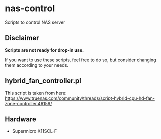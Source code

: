 # nas-control
Scripts to control NAS server

## Disclaimer
**Scripts are not ready for drop-in use.**

If you want to use these scripts, feel free to do so, but consider changing them according to your needs.

## hybrid_fan_controller.pl
This script is taken from here: https://www.truenas.com/community/threads/script-hybrid-cpu-hd-fan-zone-controller.46159/

## Hardware

- Supermicro X11SCL-F
